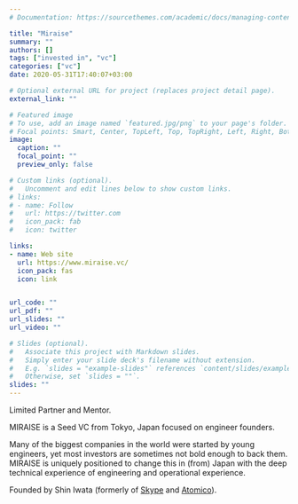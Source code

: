 ```yaml
---
# Documentation: https://sourcethemes.com/academic/docs/managing-content/

title: "Miraise"
summary: ""
authors: []
tags: ["invested in", "vc"]
categories: ["vc"]
date: 2020-05-31T17:40:07+03:00

# Optional external URL for project (replaces project detail page).
external_link: ""

# Featured image
# To use, add an image named `featured.jpg/png` to your page's folder.
# Focal points: Smart, Center, TopLeft, Top, TopRight, Left, Right, BottomLeft, Bottom, BottomRight.
image:
  caption: ""
  focal_point: ""
  preview_only: false

# Custom links (optional).
#   Uncomment and edit lines below to show custom links.
# links:
# - name: Follow
#   url: https://twitter.com
#   icon_pack: fab
#   icon: twitter

links:
- name: Web site
  url: https://www.miraise.vc/
  icon_pack: fas
  icon: link


url_code: ""
url_pdf: ""
url_slides: ""
url_video: ""

# Slides (optional).
#   Associate this project with Markdown slides.
#   Simply enter your slide deck's filename without extension.
#   E.g. `slides = "example-slides"` references `content/slides/example-slides.md`.
#   Otherwise, set `slides = ""`.
slides: ""
---
```

Limited Partner and Mentor.

MIRAISE is a Seed VC from Tokyo, Japan focused on engineer founders.

Many of the biggest companies in the world were started by young engineers, yet most investors are sometimes not bold enough to back them. MIRAISE is uniquely positioned to change this in (from) Japan with the deep technical experience of engineering and operational experience.

Founded by Shin Iwata (formerly of [Skype](/project/skype) and [Atomico](/project/atomico)).